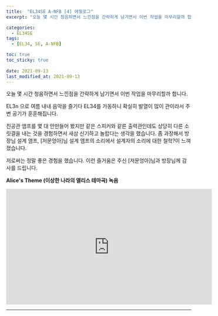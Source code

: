 ```yaml
---
title:  "EL34SE A-NFB [4] 에필로그"
excerpt: "오늘 몇 시간 청음하면서 느낀점을 간략하게 남기면서 이번 작업을 마무리할까 합니다."

categories:
  - EL34SE
tags:
  - [EL34, SE, A-NFB]

toc: true
toc_sticky: true
 
date: 2021-09-13
last_modified_at: 2021-09-13
---
```

오늘 몇 시간 청음하면서 느낀점을 간략하게 남기면서 이번 작업을 마무리할까 합니다.

EL3n 으로 여름 내내 음악을 즐기다 EL34를 가동하니 확실히 발열이 많이 관이라서 주변 공기가 훈훈해집니다. 

진공관 앰프를 몇 대 안만들어 봤지만 같은 스피커와 같른 출력관인데도 상당히 다른 소릿결을 내는 것을 경험하면서 새삼 신기하고 놀랍다는 생각을 했습니다. 좀 과장해서 방장님 설계 앰프, [저문엉아]님 설계 앰프의 소리에서 설계자의  소리에 대한 철학?이 느껴졌습니다.  

저로써는 정말 좋은 경험을 했습니다. 이런 즐거움은 주신 [저문엉아]님과 방장님께 감사를 드립니다.  

**Alice's Theme (이상한 나라의 앨리스 테마곡) 녹음**

<iframe width="560" height="315" src="https://www.youtube.com/embed/df-Orsxcdt8" frameborder="0" allowfullscreen></iframe>

---